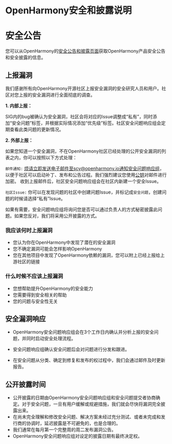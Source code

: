 # OpenHarmony安全和披露说明



# 安全公告

您可以从OpenHarmony的[安全公告和披露页面](https://gitcode.com/openharmony/security/blob/master/zh/security-disclosure/README.md)获取OpenHarmony产品安全公告和安全披露的信息。



## 上报漏洞

我们感谢所有向OpenHarmony开源社区上报安全漏洞的安全研究人员和用户。社区对您上报的安全漏洞进行全面彻底的调查。

 **1. 内部上报：** 

 SIG内的bug被确认为安全漏洞，社区会将对应的Issue调整成“私有”，同时添加“安全问题”标签，并根据实际情况添加“优先级”标签。社区安全问题响应组会定期查看此类问题的更新情况。

 **2. 外部上报：** 

如果您知道一个安全漏洞，不在OpenHarmony社区已经处理的公开安全漏洞的列表之内，你可以按照以下方式处理：

`邮件通知:` 烦请立即发送电子邮件至scy@openharmony.io通知安全问题响应组，以便于社区可以启动补丁、发布和公告过程。我们强烈建议您使用[公钥](/publicKey/Scy-OpenHarmony_publickey.asc)对邮件进行加密。
收到上报邮件后，社区安全问题响应组会在社区内新建一个安全Issue。

`社区Issue:` 你可以在发现问题的社区中创建问题Issue，并标记成`安全问题`，创建问题的时候请选择“私有”Issue。

如果有需要，安全问题响应组将询问您是否可以通过负责人的方式秘密披露此问题。如果您反对，我们将采用公开披露的方式。

### 我应该何时上报漏洞

- 您认为你在OpenHarmony中发现了潜在的安全漏洞
- 您不确定漏洞可能会怎样影响OpenHarmony
- 您在其他项目中发现了OpenHarmony依赖的漏洞，您可以附上已经上报给上游社区的链接



### 什么时候不应该上报漏洞

- 您想帮助提升OpenHarmony的安全能力
- 您需要得到安全相关的帮助
- 您的问题与安全性无关



## 安全漏洞响应

- OpenHarmony安全问题响应组会在3个工作日内确认并分析上报的安全问题，并同时启动安全处理流程。

- 安全问题响应组确认安全问题后会对问题进行分发和跟进。
- 在安全问题从分类、确定到修复和发布的权过程中，我们会通过邮件及时更新报告。



## 公开披露时间

- 公开披露的日期由OpenHarmony安全问题响应组和安全问题提交者协商确定。对于安全问题，一旦有用户缓解或规避措施，我们就会尽快将漏洞完全披露出来。
- 在尚未完全理解和修改安全问题、解决方案未经过充分测试、或者未完成和发行商的协调时，延迟披露是不可避免的，也是合理的。
- 我们通常在每月第一个完整周的周二发布漏洞公告。
- OpenHarmony安全问题响应组对设定的披露日期有最终决定权。
